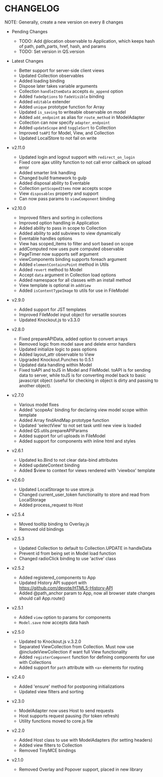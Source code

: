 # CHANGELOG

NOTE: Generally, create a new version on every 8 changes

- Pending Changes
	- TODO: Add @location observable to Application, which keeps hash of path, path_parts, href, hash, and params
	- TODO: Set version in QS.version

- Latest Changes
	- Better support for server-side client views
	- Updated Collection observables
	- Added loading binding
	- Dispose later takes variable arguments
	- Collection `handleItemData` accepts `do_append` option
	- Added `fadeOptions` to `fadeVisible` binding
	- Added `editable` extender
	- Added `unique` prototype function for Array
	- Updated `is_saving` to writeable observable on model
	- Added `add_endpoint` as alias for `route_method` in ModelAdapter
	- Collection can now specify `adapter_endpoint`
	- Added `updateScope` and `toggleSort` to Collection
	- Improved `toAPI` for Model, View, and Collection
	- Updated LocalStore to not fail on write

- v2.11.0
	-	Updated login and logout support with `redirect_on_login`
	- Fixed core ajax utility function to not call error callback on upload error
	- Added smarter link handling
	- Changed build framework to gulp
	- Added disposal ability to Eventable
	- Collection `getScopedItems` now accepts scope
	- View `disposables` property and support
	- Can now pass params to `viewComponent` binding

- v2.10.0
	- Improved filters and sorting in collections
	- Improved option handling in Application
	- Added ability to pass in scope to Collection
	- Added ability to add subviews to view dynamically
	- Eventable handles options
	- View has scoped_items to filter and sort based on scope
	- addComputed now uses pure computed observable
	- PageTimer now supports self argument
	- viewComponents binding supports foreach argument
	- Added `elementContainsPoint` method in Utils
	- Added `revert` method to Model
	- Accept `data` argument in Collection load options
	- Added namespace for all classes with an install method
	- View template is optional in `addView`
	- Added `isContentTypeImage` to utils for use in FileModel

- v2.9.0
	- Added support for JST templates
	- Improved FileModel input object for versatile sources
	- Updated Knockout.js to v3.3.0

- v2.8.0
	- Fixed prepareAPIData, added option to convert arrays
	- Removed logic from model save and delete error handlers
	- Updated initialize logic to pass options
	- Added layout_attr observable to View
	- Upgraded Knockout.Punches to 0.5.1
	- Updated data handling within Model
	- Fixed toAPI and toJS in Model and FileModel. toAPI is for sending data to server, while toJS is for converting model back to basic javascript object (useful for checking in object is dirty and passing to another object).

- v2.7.0
	- Various model fixes
	- Added 'scopeAs' binding for declaring view model scope within template
	- Added Array findAndMap prototype function
	- Updated 'selectView' to not set task until new view is loaded
	- Added QS.utils.prepareAPIParams
	- Added support for url uploads in FileModel
	- Added support for components with inline html and styles

- v2.6.1
	- Updated ko.Bind to not clear data-bind attributes
	- Added updateContext binding
	- Added $view to context for views rendered with 'viewbox' template

- v2.6.0
	- Updated LocalStorage to use store.js
	- Changed current_user_token functionality to store and read from LocalStorage
	- Added process_request to Host

- v2.5.4
	- Moved tooltip binding to Overlay.js
	- Removed old bindings

- v2.5.3
	- Updated Collection to default to Collection.UPDATE in handleData
	- Prevent id from being set in Model load function
	- Changed radioClick binding to use 'active' class

- v2.5.2
	- Added registered_components to App
	- Updated History API support with https://github.com/devote/HTML5-History-API
	- Added @path_anchor param to App, now all browser state changes should call App.route()

- v2.5.1
	- Added `view` option to params for components
	- `Model.save` now accepts data hash

- v2.5.0
	- Updated to Knockout.js v.3.2.0
	- Separated ViewCollection from Collection. Must now use @includeViewCollection if want full View functionality
	- Added `registerComponent` function for defining components for use with Collections
	- Added support for `path` attribute with `<a>` elements for routing
	
- v2.4.0
	- Added 'ensure' method for postponing initializations
	- Updated view filters and sorting

- v2.3.0
	- ModelAdapter now uses Host to send requests
	- Host supports request pausing (for token refresh)
	- Utility functions moved to core.js file

- v2.2.0
	- Added Host class to use with ModelAdapters (for setting headers)
	- Added view filters to Collection
	- Removed TinyMCE bindings

- v2.1.0
	- Removed Overlay and Popover support, placed in new library
